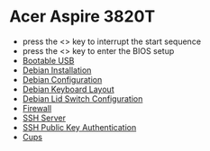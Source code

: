 # Acer Aspire 3820T

* press the <> key to interrupt the start sequence
* press the <> key to enter the BIOS setup
* [Bootable USB](../doc/bootable-usb-drive.md)
* [Debian Installation](../doc/debian-install.md)
* [Debian Configuration](../doc/debian-config.md)
* [Debian Keyboard Layout](../doc/debian-keyboard-layout.md)
* [Debian Lid Switch Configuration](../doc/debian-lid-switch-config.md)
* [Firewall](../doc/firewall.md)
* [SSH Server](../doc/ssh-server.md)
* [SSH Public Key Authentication](../doc/ssh-pub-key-auth.md)
* [Cups](../doc/cups.md)
